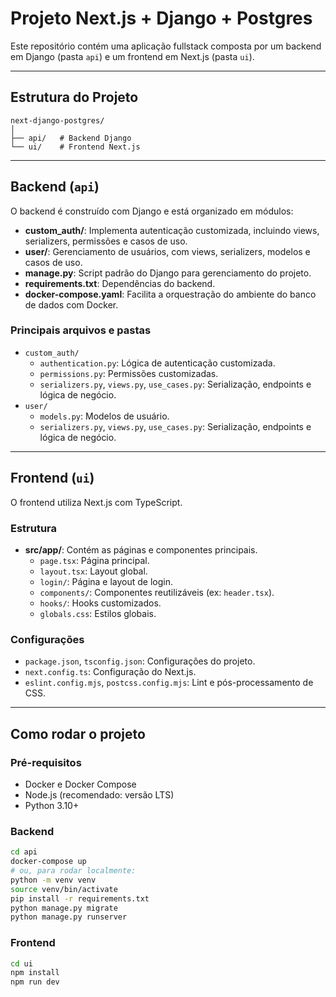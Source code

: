 # Projeto Next.js + Django + Postgres

Este repositório contém uma aplicação fullstack composta por um backend em Django (pasta `api`) e um frontend em Next.js (pasta `ui`). 

---

## Estrutura do Projeto

```
next-django-postgres/
│
├── api/   # Backend Django
└── ui/    # Frontend Next.js
```

---

## Backend (`api`)

O backend é construído com Django e está organizado em módulos:

- **custom_auth/**: Implementa autenticação customizada, incluindo views, serializers, permissões e casos de uso.
- **user/**: Gerenciamento de usuários, com views, serializers, modelos e casos de uso.
- **manage.py**: Script padrão do Django para gerenciamento do projeto.
- **requirements.txt**: Dependências do backend.
- **docker-compose.yaml**: Facilita a orquestração do ambiente do banco de dados com Docker.

### Principais arquivos e pastas

- `custom_auth/`
  - `authentication.py`: Lógica de autenticação customizada.
  - `permissions.py`: Permissões customizadas.
  - `serializers.py`, `views.py`, `use_cases.py`: Serialização, endpoints e lógica de negócio.
- `user/`
  - `models.py`: Modelos de usuário.
  - `serializers.py`, `views.py`, `use_cases.py`: Serialização, endpoints e lógica de negócio.

---

## Frontend (`ui`)

O frontend utiliza Next.js com TypeScript.

### Estrutura

- **src/app/**: Contém as páginas e componentes principais.
  - `page.tsx`: Página principal.
  - `layout.tsx`: Layout global.
  - `login/`: Página e layout de login.
  - `components/`: Componentes reutilizáveis (ex: `header.tsx`).
  - `hooks/`: Hooks customizados.
  - `globals.css`: Estilos globais.

### Configurações

- `package.json`, `tsconfig.json`: Configurações do projeto.
- `next.config.ts`: Configuração do Next.js.
- `eslint.config.mjs`, `postcss.config.mjs`: Lint e pós-processamento de CSS.

---

## Como rodar o projeto

### Pré-requisitos

- Docker e Docker Compose
- Node.js (recomendado: versão LTS)
- Python 3.10+

### Backend

```bash
cd api
docker-compose up
# ou, para rodar localmente:
python -m venv venv
source venv/bin/activate
pip install -r requirements.txt
python manage.py migrate
python manage.py runserver
```

### Frontend

```bash
cd ui
npm install
npm run dev
```
